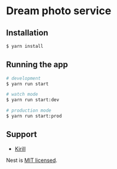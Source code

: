 # Dream photo service

## Installation

```bash
$ yarn install
```

## Running the app

```bash
# development
$ yarn run start

# watch mode
$ yarn run start:dev

# production mode
$ yarn run start:prod
```

## Support

- [Kirill](https://vk.com/fish_pet)

Nest is [MIT licensed](LICENSE).
